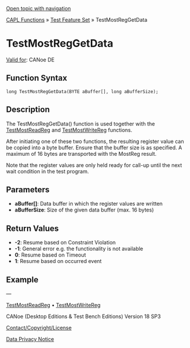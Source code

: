 [Open topic with navigation](../../../../../CANoeDEFamily.htm#Topics/CAPLFunctions/Test/Functions/CAPLfunctionTestMostRegGetData.md)

[CAPL Functions](../../CAPLfunctions.md) » [Test Feature Set](../CAPLfunctionsTFSOverview.md) » TestMostRegGetData

# TestMostRegGetData

[Valid for](../../../Shared/FeatureAvailability.md): CANoe DE

## Function Syntax

```
long TestMostRegGetData(BYTE aBuffer[], long aBufferSize);
```

## Description

The TestMostRegGetData() function is used together with the [TestMostReadReg](CAPLfunctionTestMostReadReg.md) and [TestMostWriteReg](CAPLfunctionTestMostWriteReg.md) functions.

After initiating one of these two functions, the resulting register value can be copied into a byte buffer. Ensure that the buffer size is as specified. A maximum of 16 bytes are transported with the MostReg result.

Note that the register values are only held ready for call-up until the next wait condition in the test program.

## Parameters

- **aBuffer[]**: Data buffer in which the register values are written
- **aBufferSize**: Size of the given data buffer (max. 16 bytes)

## Return Values

- **-2**: Resume based on Constraint Violation
- **-1**: General error e.g. the functionality is not available
- **0**: Resume based on Timeout
- **1**: Resume based on occurred event

## Example

—

[TestMostReadReg](CAPLfunctionTestMostReadReg.md) • [TestMostWriteReg](CAPLfunctionTestMostWriteReg.md)

CANoe (Desktop Editions & Test Bench Editions) Version 18 SP3

[Contact/Copyright/License](../../../Shared/ContactCopyrightLicense.md)

[Data Privacy Notice](https://www.vector.com/int/en/company/get-info/privacy-policy/)

